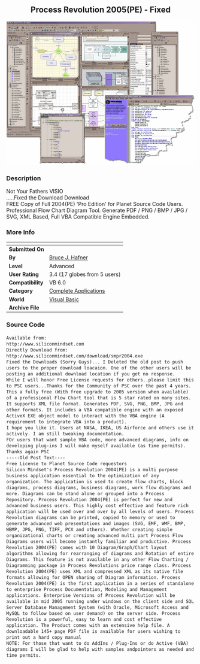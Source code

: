 ﻿<div align="center">

## Process Revolution 2005\(PE\) \- Fixed

<img src="PIC20054161212318839.gif">
</div>

### Description

Not Your Fathers VISIO<BR>.....Fixed the Download Download<BR>FREE Copy of Full 2004(PE) 'Pro Edition' for Planet Source Code Users. Professional Flow Chart Diagram Tool. Generate PDF / PNG / BMP / JPG / SVG, XML Based, Full VBA Compatible Engine Embedded.
 
### More Info
 


<span>             |<span>
---                |---
**Submitted On**   |
**By**             |[Bruce J\. Hafner](https://github.com/Planet-Source-Code/PSCIndex/blob/master/ByAuthor/bruce-j-hafner.md)
**Level**          |Advanced
**User Rating**    |3.4 (17 globes from 5 users)
**Compatibility**  |VB 6\.0
**Category**       |[Complete Applications](https://github.com/Planet-Source-Code/PSCIndex/blob/master/ByCategory/complete-applications__1-27.md)
**World**          |[Visual Basic](https://github.com/Planet-Source-Code/PSCIndex/blob/master/ByWorld/visual-basic.md)
**Archive File**   |[](https://github.com/Planet-Source-Code/bruce-j-hafner-process-revolution-2005-pe-fixed__1-60042/archive/master.zip)





### Source Code

```
Available from:
http://www.siliconmindset.com
Directly Download from:
http://www.siliconmindset.com/download/smpr2004.exe
Fixed the Downloads (Sorry Guys)... I Deleted the old post to push users to the proper download loacaion. One of the other users will be posting an additional download location if you get no response.
While I will honor Free License requests for others..please limit this to PSC users...Thanks for the Community of PSC over the past 4 years.
This a fully free (With free upgrade to 2005 version when available) of a professional Flow Chart tool that is 5 star rated on many sites. It supports XML file format. Generates PDF, SVG, PNG, BMP, JPG and other formats. It includes a VBA compatible engine with an exposed ActiveX EXE object model to interact with the VBA engine (A requirement to integrate VBA into a product).
I hope you like it. Users at NASA, IKEA, US Airforce and others use it actively. I am still tweaking documentation.
FOr users that want sample VBA code, more advanced diagrams, info on developing plug-ins I will make myself available (as time permits).
Thanks again PSC
-----Old Post Text----
Free License to Planet Source Code requestors
Silicon Mindset's Process Revolution 2004(PE) is a multi purpose business application essential to the optimization of any organization. The application is used to create flow charts, block diagrams, process diagrams, business diagrams, work flow diagrams and more. Diagrams can be stand alone or grouped into a Process Repository. Process Revolution 2004(PE) is perfect for new and advanced business users. This highly cost effective and feature rich application will be used over and over by all levels of users. Process Revolution diagrams can be printed, copied to memory or used to generate advanced web presentations and images (SVG, EMF, WMF, BMP, WBMP, JPG, PNG, TIFF, PCX and others). Whether creating simple organizational charts or creating advanced multi part Process Flow Diagrams users will become instantly familiar and productive. Process Revolution 2004(PE) comes with 10 Diagram/Graph/Chart layout algorithms allowing for rearranging of diagrams and Rotation of entire Diagrams. This feature is not available in any other Flow Charting / Diagramming package in Process Revolutions price range class. Process Revolution 2004(PE) uses XML and compressed XML as its native file formats allowing for OPEN sharing of Diagram information. Process Revolution 2004(PE) is the first application in a series of standalone to enterprise Process Documentation, Modeling and Management applications. Enterprise Versions of Process Revolution will be available in mid 2005 running under windows on the client side and SQL Server Database Management System (with Oracle, Microsoft Access and MySQL to follow based on user demand) on the server side. Process Revolution is a powerful, easy to learn and cost effective application. The Product comes with an extensive help file. A downloadable 145+ page PDF file is available for users wishing to print out a hard copy manual
NOTE: For those that want to do AddIns / Plug-Ins or do Active (VBA) diagrams I will be glad to help with samples andpointers as needed and time permits.
```

